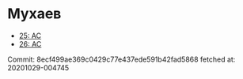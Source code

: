# Мухаев
- [25: AC](25.md)
- [26: AC](26.md)

Commit: 8ecf499ae369c0429c77e437ede591b42fad5868
 fetched at: 20201029-004745
